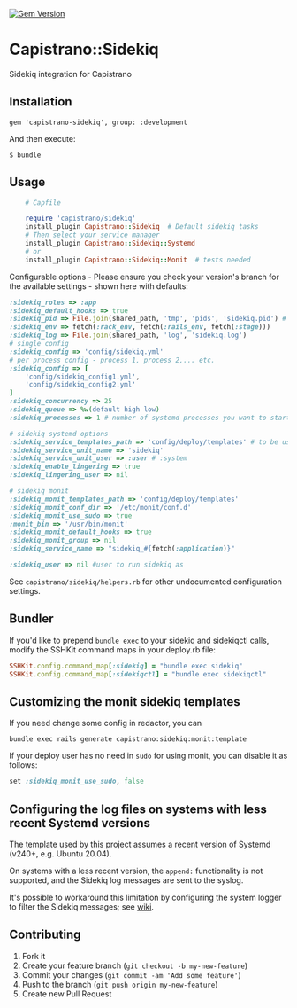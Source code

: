 [![Gem Version](https://badge.fury.io/rb/capistrano-sidekiq.svg)](http://badge.fury.io/rb/capistrano-sidekiq)

# Capistrano::Sidekiq

Sidekiq integration for Capistrano

## Installation

    gem 'capistrano-sidekiq', group: :development

And then execute:

    $ bundle

## Usage
```ruby
    # Capfile

    require 'capistrano/sidekiq'
    install_plugin Capistrano::Sidekiq  # Default sidekiq tasks
    # Then select your service manager
    install_plugin Capistrano::Sidekiq::Systemd
    # or
    install_plugin Capistrano::Sidekiq::Monit  # tests needed
```

Configurable options - Please ensure you check your version's branch for the available settings - shown here with defaults:

```ruby
:sidekiq_roles => :app
:sidekiq_default_hooks => true
:sidekiq_pid => File.join(shared_path, 'tmp', 'pids', 'sidekiq.pid') # ensure this path exists in production before deploying.
:sidekiq_env => fetch(:rack_env, fetch(:rails_env, fetch(:stage)))
:sidekiq_log => File.join(shared_path, 'log', 'sidekiq.log')
# single config
:sidekiq_config => 'config/sidekiq.yml'
# per process config - process 1, process 2,... etc.
:sidekiq_config => [
    'config/sidekiq_config1.yml',
    'config/sidekiq_config2.yml'
]
:sidekiq_concurrency => 25
:sidekiq_queue => %w(default high low)
:sidekiq_processes => 1 # number of systemd processes you want to start

# sidekiq systemd options
:sidekiq_service_templates_path => 'config/deploy/templates' # to be used if a custom template is needed (filaname should be #{fetch(:sidekiq_service_unit_name)}.service.capistrano.erb or sidekiq.service.capistrano.erb
:sidekiq_service_unit_name => 'sidekiq'
:sidekiq_service_unit_user => :user # :system
:sidekiq_enable_lingering => true
:sidekiq_lingering_user => nil

# sidekiq monit
:sidekiq_monit_templates_path => 'config/deploy/templates'
:sidekiq_monit_conf_dir => '/etc/monit/conf.d'
:sidekiq_monit_use_sudo => true
:monit_bin => '/usr/bin/monit'
:sidekiq_monit_default_hooks => true
:sidekiq_monit_group => nil
:sidekiq_service_name => "sidekiq_#{fetch(:application)}"

:sidekiq_user => nil #user to run sidekiq as
```
See `capistrano/sidekiq/helpers.rb` for other undocumented configuration settings.

## Bundler

If you'd like to prepend `bundle exec` to your sidekiq and sidekiqctl calls, modify the SSHKit command maps
in your deploy.rb file:
```ruby
SSHKit.config.command_map[:sidekiq] = "bundle exec sidekiq"
SSHKit.config.command_map[:sidekiqctl] = "bundle exec sidekiqctl"
```

## Customizing the monit sidekiq templates

If you need change some config in redactor, you can

```
bundle exec rails generate capistrano:sidekiq:monit:template
```

If your deploy user has no need in `sudo` for using monit, you can disable it as follows:

```ruby
set :sidekiq_monit_use_sudo, false
```

## Configuring the log files on systems with less recent Systemd versions

The template used by this project assumes a recent version of Systemd (v240+, e.g. Ubuntu 20.04).

On systems with a less recent version, the `append:` functionality is not supported, and the Sidekiq log messages are sent to the syslog.

It's possible to workaround this limitation by configuring the system logger to filter the Sidekiq messages; see [wiki](/../../wiki/Configuring-append-mode-log-files-via-Syslog-NG).

## Contributing

1. Fork it
2. Create your feature branch (`git checkout -b my-new-feature`)
3. Commit your changes (`git commit -am 'Add some feature'`)
4. Push to the branch (`git push origin my-new-feature`)
5. Create new Pull Request
